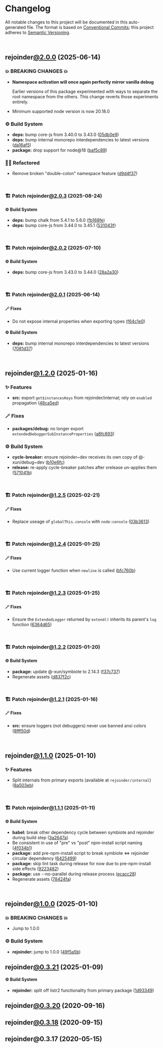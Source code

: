 # Changelog

All notable changes to this project will be documented in this auto-generated
file. The format is based on [Conventional Commits][1];
this project adheres to [Semantic Versioning][2].

<br />

## rejoinder[@2.0.0][3] (2025-06-14)

### 💥 BREAKING CHANGES 💥

- **Namespace activation will once again perfectly mirror vanilla debug**

  Earlier versions of this package experimented with ways to separate the root namespace from the others. This change reverts those experiments entirely.

- Minimum supported node version is now 20.18.0

### ⚙️ Build System

- **deps:** bump core-js from 3.40.0 to 3.43.0 ([05db0e9][4])
- **deps:** bump internal monorepo interdependencies to latest versions ([da16af5][5])
- **package:** drop support for node\@18 ([baf5c89][6])

### 🧙🏿 Refactored

- Remove broken "double-colon" namespace feature ([d9d4f37][7])

<br />

### 🏗️ Patch rejoinder[@2.0.3][8] (2025-08-24)

#### ⚙️ Build System

- **deps:** bump chalk from 5.4.1 to 5.6.0 ([fb168fe][9])
- **deps:** bump core-js from 3.44.0 to 3.45.1 ([531043f][10])

<br />

### 🏗️ Patch rejoinder[@2.0.2][11] (2025-07-10)

#### ⚙️ Build System

- **deps:** bump core-js from 3.43.0 to 3.44.0 ([28a2a30][12])

<br />

### 🏗️ Patch rejoinder[@2.0.1][13] (2025-06-14)

#### 🪄 Fixes

- Do not expose internal properties when exporting types ([f64c1e0][14])

#### ⚙️ Build System

- **deps:** bump internal monorepo interdependencies to latest versions ([7081d37][15])

<br />

## rejoinder[@1.2.0][16] (2025-01-16)

### ✨ Features

- **src:** export `get$instancesKeys` from rejoinder/internal; rely on `enabled` propagation ([48ca5ed][17])

### 🪄 Fixes

- **packages/debug:** no longer export `extendedDebuggerSubInstanceProperties` ([a8fc893][18])

### ⚙️ Build System

- **cycle-breaker:** ensure rejoinder\~dev receives its own copy of @-xun/debug\~dev ([b10e6fc][19])
- **release:** re-apply cycle-breaker patches after xrelease un-applies them ([571041b][20])

<br />

### 🏗️ Patch rejoinder[@1.2.5][21] (2025-02-21)

#### 🪄 Fixes

- Replace useage of `globalThis.console` with `node:console` ([03b3613][22])

<br />

### 🏗️ Patch rejoinder[@1.2.4][23] (2025-01-25)

#### 🪄 Fixes

- Use current logger function when `newline` is called ([bfc760b][24])

<br />

### 🏗️ Patch rejoinder[@1.2.3][25] (2025-01-25)

#### 🪄 Fixes

- Ensure the `ExtendedLogger` returned by `extend()` inherits its parent's `log` function ([6364d65][26])

<br />

### 🏗️ Patch rejoinder[@1.2.2][27] (2025-01-20)

#### ⚙️ Build System

- **package:** update @-xun/symbiote to 2.14.3 ([f37c737][28])
- Regenerate assets ([d837f2c][29])

<br />

### 🏗️ Patch rejoinder[@1.2.1][30] (2025-01-16)

#### 🪄 Fixes

- **src:** ensure loggers (not debuggers) never use banned ansi colors ([8fff50d][31])

<br />

## rejoinder[@1.1.0][32] (2025-01-10)

### ✨ Features

- Split internals from primary exports (available at `rejoinder/internal`) ([8a503eb][33])

<br />

### 🏗️ Patch rejoinder[@1.1.1][34] (2025-01-11)

#### ⚙️ Build System

- **babel:** break other dependency cycle between symbiote and rejoinder during build step ([3a2647a][35])
- Be consistent in use of "pre" vs "post" npm-install script naming ([4f034b1][36])
- **package:** add pre-npm-install script to break symbiote <=> rejoinder circular dependency ([6425499][37])
- **package:** skip lint task during release for now due to pre-npm-install side effects ([9223482][38])
- **package:** use --no-parallel during release process ([ecacc28][39])
- Regenerate assets ([78424fa][40])

<br />

## rejoinder[@1.0.0][41] (2025-01-10)

### 💥 BREAKING CHANGES 💥

- Jump to 1.0.0

### ⚙️ Build System

- **rejoinder:** jump to 1.0.0 ([49f5a5b][42])

## rejoinder[@0.3.21][43] (2025-01-09)

#### ⚙️ Build System

- **rejoinder:** split off listr2 functionality from primary package ([1d93349][44])

## rejoinder[@0.3.20][45] (2020-09-16)

## rejoinder[@0.3.18][46] (2020-09-15)

## rejoinder\@0.3.17 (2020-05-15)

[1]: https://conventionalcommits.org
[2]: https://semver.org
[3]: https://github.com/Xunnamius/rejoinder/compare/rejoinder@1.2.5...rejoinder@2.0.0
[4]: https://github.com/Xunnamius/rejoinder/commit/05db0e97a8b00603265d509263fd30b7b4062bcb
[5]: https://github.com/Xunnamius/rejoinder/commit/da16af5949ab72de25a6f2682f5d9b378051bd92
[6]: https://github.com/Xunnamius/rejoinder/commit/baf5c89e66b1bdacf31ca37e80d78e8f1b048530
[7]: https://github.com/Xunnamius/rejoinder/commit/d9d4f378320c4405c80cb306d8174b752def9292
[8]: https://github.com/Xunnamius/rejoinder/compare/rejoinder@2.0.2...rejoinder@2.0.3
[9]: https://github.com/Xunnamius/rejoinder/commit/fb168fe207fddb7009f006ed31957b8bc20bff10
[10]: https://github.com/Xunnamius/rejoinder/commit/531043f9c2b2ad4933602a9bdb7889c1d8291f66
[11]: https://github.com/Xunnamius/rejoinder/compare/rejoinder@2.0.1...rejoinder@2.0.2
[12]: https://github.com/Xunnamius/rejoinder/commit/28a2a305b8387e72ef630445e46fee9dee4c794e
[13]: https://github.com/Xunnamius/rejoinder/compare/rejoinder@2.0.0...rejoinder@2.0.1
[14]: https://github.com/Xunnamius/rejoinder/commit/f64c1e0c19bc97c588be2ae8d7b20734d4ed6719
[15]: https://github.com/Xunnamius/rejoinder/commit/7081d37c1950eeadab2857cc4cf50906196bfe99
[16]: https://github.com/Xunnamius/rejoinder/compare/rejoinder@1.1.1...rejoinder@1.2.0
[17]: https://github.com/Xunnamius/rejoinder/commit/48ca5ed758cd58ac94fb3124e2a594da1d2a7a3a
[18]: https://github.com/Xunnamius/rejoinder/commit/a8fc893bb23117400a376d2641b297eb2199956b
[19]: https://github.com/Xunnamius/rejoinder/commit/b10e6fc514367aef02468efe7382c2a09b7d45d5
[20]: https://github.com/Xunnamius/rejoinder/commit/571041bf4746363a1355f6eb2e03d6c31e5b0a18
[21]: https://github.com/Xunnamius/rejoinder/compare/rejoinder@1.2.4...rejoinder@1.2.5
[22]: https://github.com/Xunnamius/rejoinder/commit/03b3613ea5521daeec1921ccb4f8819f94b7098e
[23]: https://github.com/Xunnamius/rejoinder/compare/rejoinder@1.2.3...rejoinder@1.2.4
[24]: https://github.com/Xunnamius/rejoinder/commit/bfc760b32795efc432b7155b8ae5fa0baca00ee5
[25]: https://github.com/Xunnamius/rejoinder/compare/rejoinder@1.2.2...rejoinder@1.2.3
[26]: https://github.com/Xunnamius/rejoinder/commit/6364d654a78668a6aba3808c40b450fcc2389353
[27]: https://github.com/Xunnamius/rejoinder/compare/rejoinder@1.2.1...rejoinder@1.2.2
[28]: https://github.com/Xunnamius/rejoinder/commit/f37c737d9e65ca1a5c6439eb64cd6b1e3f022245
[29]: https://github.com/Xunnamius/rejoinder/commit/d837f2cf51d0f744b1acb9f03c50dbfbe4361561
[30]: https://github.com/Xunnamius/rejoinder/compare/rejoinder@1.2.0...rejoinder@1.2.1
[31]: https://github.com/Xunnamius/rejoinder/commit/8fff50d663840973b506f42d097ba932988f893a
[32]: https://github.com/Xunnamius/rejoinder/compare/rejoinder@1.0.0...rejoinder@1.1.0
[33]: https://github.com/Xunnamius/rejoinder/commit/8a503ebeed2689d0efaa12692a8cdaf933b5902d
[34]: https://github.com/Xunnamius/rejoinder/compare/rejoinder@1.1.0...rejoinder@1.1.1
[35]: https://github.com/Xunnamius/rejoinder/commit/3a2647a4383d23c44984f5fba72936f803375d01
[36]: https://github.com/Xunnamius/rejoinder/commit/4f034b13c055cd89d409e657a782736ffce01aee
[37]: https://github.com/Xunnamius/rejoinder/commit/64254992295ef6f5190b0afba24212fdd92feacb
[38]: https://github.com/Xunnamius/rejoinder/commit/9223482982798f7556a4daad0ef1201567959c38
[39]: https://github.com/Xunnamius/rejoinder/commit/ecacc284cc93a112a5ebdd9865e0c2198aeab5d2
[40]: https://github.com/Xunnamius/rejoinder/commit/78424fa8f7badb679969f17dc434d2444f557d0d
[41]: https://github.com/Xunnamius/rejoinder/compare/rejoinder@0.3.21...rejoinder@1.0.0
[42]: https://github.com/Xunnamius/rejoinder/commit/49f5a5b6bdfa22c9d737f729307f17e76e106dd5
[43]: https://github.com/Xunnamius/rejoinder/compare/rejoinder@0.3.20...rejoinder@0.3.21
[44]: https://github.com/Xunnamius/rejoinder/commit/1d93349ce956b897a64948edbbd692d6e79bc22d
[45]: https://github.com/Xunnamius/rejoinder/compare/rejoinder@0.3.19...rejoinder@0.3.20
[46]: https://github.com/Xunnamius/rejoinder/compare/rejoinder@0.3.17...rejoinder@0.3.18
